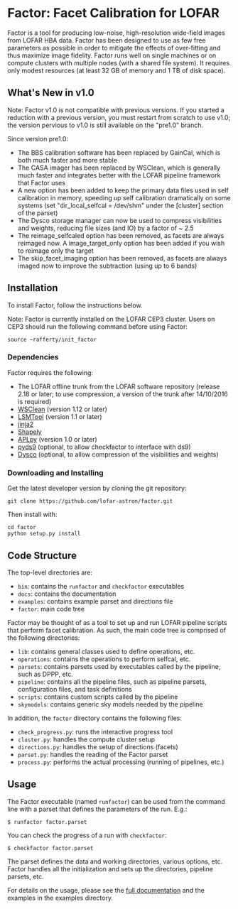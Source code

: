 Factor: Facet Calibration for LOFAR
===================================

Factor is a tool for producing low-noise, high-resolution wide-field images from LOFAR HBA data. Factor has been designed to use as few free parameters as possible in order to mitigate the effects of over-fitting and thus maximize image fidelity. Factor runs well on single machines or on compute clusters with multiple nodes (with a shared file system). It requires only modest resources (at least 32 GB of memory and 1 TB of disk space).

What's New in v1.0
------------------

Note: Factor v1.0 is not compatible with previous versions. If you started a reduction
with a previous version, you must restart from scratch to use v1.0; the version pervious to v1.0 is still
available on the "pre1.0" branch.

Since version pre1.0:

* The BBS calibration software has been replaced by GainCal, which is both much faster and more stable
* The CASA imager has been replaced by WSClean, which is generally much faster and integrates better with the LOFAR pipeline framework that Factor uses
* A new option has been added to keep the primary data files used in self calibration in memory, speeding up self calibration dramatically on some systems (set "dir\_local\_selfcal = /dev/shm" under the [cluster] section of the parset)
* The Dysco storage manager can now be used to compress visibilities and weights, reducing file sizes (and IO) by a factor of ~ 2.5
* The reimage\_selfcaled option has been removed, as facets are always reimaged now. A image\_target\_only option has been added if you wish to reimage only the target
* The skip\_facet\_imaging option has been removed, as facets are always imaged now to improve the subtraction (using up to 6 bands)


Installation
------------

To install Factor, follow the instructions below.

Note: Factor is currently installed on the LOFAR CEP3 cluster. Users on CEP3
should run the following command before using Factor:

    source ~rafferty/init_factor


### Dependencies

Factor requires the following:

* The LOFAR offline trunk from the LOFAR software repository (release 2.18 or later; to use compression, a version of the trunk after 14/10/2016 is required)
* [WSClean](http://sourceforge.net/p/wsclean/wiki/Home) (version 1.12 or later)
* [LSMTool](https://github.com/darafferty/LSMTool) (version 1.1 or later)
* [jinja2](http://jinja.pocoo.org/docs/dev)
* [Shapely](https://github.com/Toblerity/Shapely)
* [APLpy](http://aplpy.github.io) (version 1.0 or later)
* [pyds9](https://github.com/ericmandel/pyds9) (optional, to allow checkfactor to interface with ds9)
* [Dysco](https://github.com/aroffringa/dysco) (optional, to allow compression of the visibilities and weights)

### Downloading and Installing

Get the latest developer version by cloning the git repository:

    git clone https://github.com/lofar-astron/factor.git

Then install with:

    cd factor
    python setup.py install

Code Structure
--------------
The top-level directories are:

* `bin`: contains the `runfactor`  and `checkfactor` executables
* `docs`: contains the documentation
* `examples`: contains example parset and directions file
* `factor`: main code tree

Factor may be thought of as a tool to set up and run LOFAR pipeline scripts that
perform facet calibration. As such, the main code tree is comprised of the
following directories:

* `lib`: contains general classes used to define operations, etc.
* `operations`: contains the operations to perform selfcal, etc.
* `parsets`: contains parsets used by executables called by the pipeline, such
as DPPP, etc.
* `pipeline`: contains all the pipeline files, such as pipeline parsets,
configuration files, and task definitions
* `scripts`: contains custom scripts called by the pipeline
* `skymodels`: contains generic sky models needed by the pipeline

In addition, the `factor` directory contains the following files:

* `check_progress.py`: runs the interactive progress tool
* `cluster.py`: handles the compute cluster setup
* `directions.py`: handles the setup of directions (facets)
* `parset.py`: handles the reading of the Factor parset
* `process.py`: performs the actual processing (running of pipelines, etc.)

Usage
-----

The Factor executable (named `runfactor`) can be used from the command line with
a parset that defines the parameters of the run. E.g.:

    $ runfactor factor.parset

You can check the progress of a run with `checkfactor`:

    $ checkfactor factor.parset

The parset defines the data and working directories, various options, etc.
Factor handles all the initialization and sets up the directories, pipeline
parsets, etc.

For details on the usage, please see the [full documentation](http://www.astron.nl/citt/facet-doc/)
and the examples in the examples directory.
